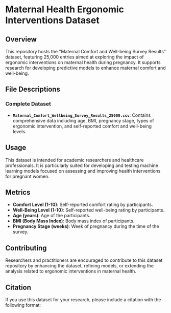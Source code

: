 # Maternal Health Ergonomic Interventions Dataset

## Overview
This repository hosts the "Maternal Comfort and Well-being Survey Results" dataset, featuring 25,000 entries aimed at exploring the impact of ergonomic interventions on maternal health during pregnancy. It supports research for developing predictive models to enhance maternal comfort and well-being.

## File Descriptions

### Complete Dataset
- **`Maternal_Comfort_Wellbeing_Survey_Results_25000.csv`**: Contains comprehensive data including age, BMI, pregnancy stage, types of ergonomic intervention, and self-reported comfort and well-being levels.

## Usage
This dataset is intended for academic researchers and healthcare professionals. It is particularly suited for developing and testing machine learning models focused on assessing and improving health interventions for pregnant women.

## Metrics
- **Comfort Level (1-10)**: Self-reported comfort rating by participants.
- **Well-Being Level (1-10)**: Self-reported well-being rating by participants.
- **Age (years)**: Age of the participants.
- **BMI (Body Mass Index)**: Body mass index of participants.
- **Pregnancy Stage (weeks)**: Week of pregnancy during the time of the survey.

## Contributing
Researchers and practitioners are encouraged to contribute to this dataset repository by enhancing the dataset, refining models, or extending the analysis related to ergonomic interventions in maternal health.

## Citation
If you use this dataset for your research, please include a citation with the following format:
